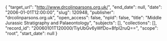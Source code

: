 {
  "target_url": "http://www.drcolinparsons.org.uk/", 
  "end_date": null, 
  "date": "2006-01-01T12:00:00", 
  "slug": 120948, 
  "publisher": "drcolinparsons.org.uk", 
  "open_access": false, 
  "npld": false, 
  "title": "Middle Jurassic Stratigraphy and Palaeontology", 
  "subjects": [], 
  "collections": [], 
  "record_id": "20060101T120000/TiyUbGv6yWfDo+8fpI2ruQ==", 
  "scope": "root", 
  "start_date": null
}

